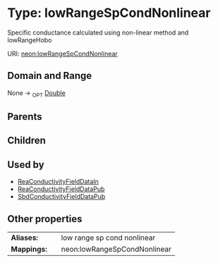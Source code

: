 
# Type: lowRangeSpCondNonlinear


Specific conductance calculated using non-linear method and lowRangeHobo

URI: [neon:lowRangeSpCondNonlinear](https://data.neonscience.org/lowRangeSpCondNonlinear)


## Domain and Range

None ->  <sub>OPT</sub> [Double](types/Double.md)

## Parents


## Children


## Used by

 * [ReaConductivityFieldDataIn](ReaConductivityFieldDataIn.md)
 * [ReaConductivityFieldDataPub](ReaConductivityFieldDataPub.md)
 * [SbdConductivityFieldDataPub](SbdConductivityFieldDataPub.md)

## Other properties

|  |  |  |
| --- | --- | --- |
| **Aliases:** | | low range sp cond nonlinear |
| **Mappings:** | | neon:lowRangeSpCondNonlinear |

